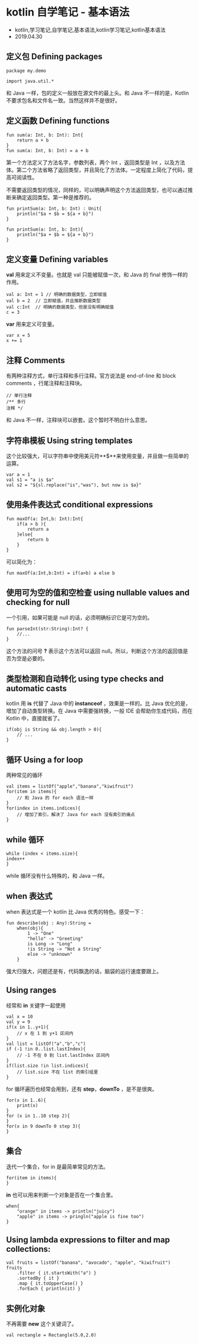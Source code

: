 # kotlin 自学笔记 - 基本语法
- kotlin,学习笔记,自学笔记,基本语法,kotlin学习笔记,kotlin基本语法
- 2019.04.30

## 定义包 Defining packages

    package my.demo
  
    import java.util.*

和 Java 一样，包的定义一般放在源文件的最上头。和 Java 不一样的是，Kotlin 不要求包名和文件名一致。当然这样并不是很好。

## 定义函数 Defining functions

    fun sum(a: Int, b: Int): Int{
        return a + b
    }
    fun sum(a: Int, b: Int) = a + b

 第一个方法定义了方法名字，参数列表，两个 Int ，返回类型是 Int ，以及方法体。第二个方法省略了返回类型，并且简化了方法体。一定程度上简化了代码，提高可阅读性。
 
 不需要返回类型的情况，同样的，可以明确声明这个方法返回类型，也可以通过推断来确定返回类型。第一种是推荐的。
 

    fun printSum(a: Int, b: Int) : Unit{
        println("$a + $b = ${a + b}")
    }
    
    fun printSum(a: Int, b: Int){
        println("$a + $b = ${a + b}")
    }

    
## 定义变量 Defining variables

**val** 用来定义不变量。也就是 val 只能被赋值一次，和 Java 的 final 修饰一样的作用。


    val a: Int = 1 // 明确的数据类型，立即赋值
    val b = 2  // 立即赋值，并且推断数据类型
    val c:Int  // 明确的数据类型，但是没有明确赋值
    c = 3 
    
**var** 用来定义可变量。

    var x = 5
    x += 1

## 注释 Comments

有两种注释方式，单行注释和多行注释。官方说法是 end-of-line 和 block comments ，行尾注释和注释块。

    // 单行注释
    /** 多行
    注释 */
    
和 Java 不一样，注释块可以嵌套。这个暂时不明白什么意思。

## 字符串模板 Using string templates

这个比较强大，可以字符串中使用美元符**$**来使用变量，并且做一些简单的运算。

    var a = 1
    val s1 = "a is $a"
    val s2 = "${sl.replace("is","was"), but now is $a}"

## 使用条件表达式 conditional expressions

    fun maxOf(a: Int,b: Int):Int{
        if(a > b ){
            return a
        }else{
            return b
        }
    }


可以简化为：

    fun maxOf(a:Int,b:Int) = if(a>b) a else b

## 使用可为空的值和空检查 using nullable values and checking for null

一个引用，如果可能是 null 的话，必须明确标识它是可为空的。

    fun parseInt(str:String):Int? {
        //...
    }

这个方法的问号 **?** 表示这个方法可以返回 null。所以，判断这个方法的返回值是否为空是必要的。

## 类型检测和自动转化 using type checks and automatic casts

kotlin 用 **is** 代替了 Java 中的 **instanceof** ，效果是一样的。比 Java 优化的是，增加了自动类型转换。在 Java 中需要强转换，一般 IDE 会帮助你生成代码，而在 Kotlin 中，直接就省了。

    if(obj is String && obj.length > 0){
        // ...
    }

## 循环 Using a for loop

两种常见的循环

    val items = listOf("apple","banana","kiwifruit")
    for(item in items){
        // 和 Java 的 for each 语法一样
    }
    for(index in items.indices){
        // 增加了索引，解决了 Java for each 没有索引的痛点
    }

## while 循环

    while (index < items.size){
    index++
    }

while 循环没有什么特殊的，和 Java 一样。

## when 表达式

when 表达式是一个 kotlin 比 Java 优秀的特色。感受一下：

    fun describe(obj : Any):String = 
        when(obj){
            1 -> "One"
            "hello" -> "Greeting"
            is Long -> "Long"
            !is String -> "Not a String"
            else -> "unknown"
        }

强大归强大，问题还是有，代码飘逸的话，脑袋的运行速度要跟上。

## Using ranges
经常和 **in** 关键字一起使用

    val x = 10
    val y = 9
    if(x in 1..y+1){
        // x 在 1 到 y+1 区间内
    }
    val list = listOf("a","b","c")
    if (-1 !in 0..list.lastIndex){
        // -1 不在 0 到 list.lastIndex 区间内
    }
    if(list.size !in list.indices){
        // list.size 不在 list 的索引组里
    }


for 循环遍历也经常会用到，还有 **step**，**downTo** ，是不是很爽。

    for(x in 1..6){
        print(x)
    }
    for (x in 1..10 step 2){
    }
    for(x in 9 downTo 0 step 3){
    }

## 集合
迭代一个集合，for in 是最简单常见的方法。

    for(item in items){
    }

**in** 也可以用来判断一个对象是否在一个集合里。

    when{
        "orange" in items -> println("juicy")
        "apple" in items -> pringln("apple is fine too")
    }

## Using lambda expressions to filter and map collections:


    val fruits = listOf("banana", "avocado", "apple", "kiwifruit")
    fruits
        .filter { it.startsWith("a") }
        .sortedBy { it }
        .map { it.toUpperCase() }
        .forEach { println(it) }


## 实例化对象
不再需要 **new** 这个关键词了。

    val rectangle = Rectangle(5.0,2.0)



